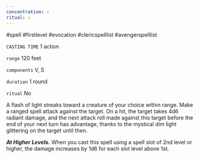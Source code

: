 ```yaml
---
concentration: 𐄂
ritual: 𐄂
---
```

#spell #firstlevel #evocation #clericspelllist #avengerspelllist

`CASTING TIME`
1 action

`range`
120 feet

`components`
V, S

`duration`
1 round

`ritual`
No

A flash of light streaks toward a creature of your choice within range. Make a ranged spell attack against the target. On a hit, the target takes 4d6 radiant damage, and the next attack roll made against this target before the end of your next turn has advantage, thanks to the mystical dim light glittering on the target until then.

**_At Higher Levels._** When you cast this spell using a spell slot of 2nd level or higher, the damage increases by 1d6 for each slot level above 1st.